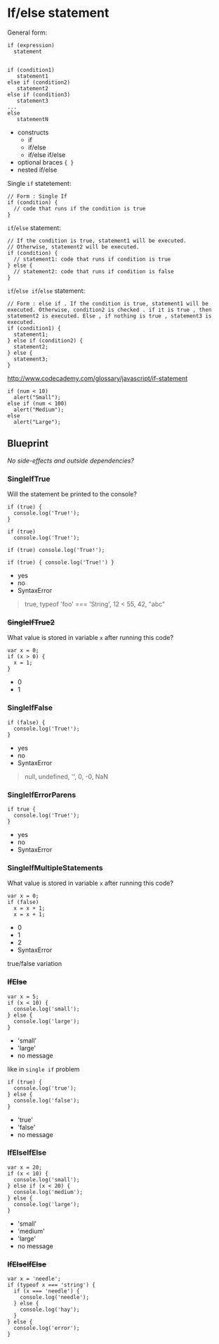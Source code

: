 If/else statement
=================


General form:

    if (expression)
      statement


    if (condition1)
       statement1
    else if (condition2)
       statement2
    else if (condition3)
       statement3
    ...
    else
       statementN


- constructs
  - if
  - if/else
  - if/else if/else
- optional braces `{ }`
- nested if/else



Single `if` statetement:

    // Form : Single If
    if (condition) {
      // code that runs if the condition is true
    }


`if`/`else` statement:

    // If the condition is true, statement1 will be executed.
    // Otherwise, statement2 will be executed.
    if (condition) {
      // statement1: code that runs if condition is true
    } else {
      // statement2: code that runs if condition is false
    }


`if`/`else if`/`else` statement:

    // Form : else if . If the condition is true, statement1 will be executed. Otherwise, condition2 is checked . if it is true , then statement2 is executed. Else , if nothing is true , statement3 is executed.
    if (condition1) {
      statement1;
    } else if (condition2) {
      statement2;
    } else {
      statement3;
    }

http://www.codecademy.com/glossary/javascript/if-statement


    if (num < 10)
      alert("Small");
    else if (num < 100)
      alert("Medium");
    else
      alert("Large");


## Blueprint

_No side-effects and outside dependencies?_

### SingleIfTrue
Will the statement be printed to the console?

    if (true) {
      console.log('True!');
    }

    if (true)
      console.log('True!');

    if (true) console.log('True!');

    if (true) { console.log('True!') }

- yes
- no
- SyntaxError

> true, typeof 'foo' === 'String', 12 < 55, 42, "abc"


### ~~SingleIfTrue2~~
What value is stored in variable `x` after running this code?

    var x = 0;
    if (x > 0) {
      x = 1;
    }

- 0
- 1


### SingleIfFalse
    if (false) {
      console.log('True!');
    }

- yes
- no
- SyntaxError

> null, undefined, '', 0, -0, NaN


### SingleIfErrorParens
    if true {
      console.log('True!');
    }

- yes
- no
- SyntaxError


### SingleIfMultipleStatements

What value is stored in variable `x` after running this code?

    var x = 0;
    if (false)
      x = x + 1;
      x = x + 1;

- 0
- 1
- 2
- SyntaxError

true/false variation


### ~~IfElse~~
    var x = 5;
    if (x < 10) {
      console.log('small');
    } else {
      console.log('large');
    }

- 'small'
- 'large'
- no message


like in `single if` problem

    if (true) {
      console.log('true');
    } else {
      console.log('false');
    }

- 'true'
- 'false'
- no message


### IfElseIfElse
    var x = 20;
    if (x < 10) {
      console.log('small');
    } else if (x < 20) {
      console.log('medium');
    } else {
      console.log('large');
    }

- 'small'
- 'medium'
- 'large'
- no message


### ~~IfElseIfElse~~
    var x = 'needle';
    if (typeof x === 'string') {
      if (x === 'needle') {
        console.log('needle');
      } else {
        console.log('hay');
      }
    } else {
      console.log('error');
    }
